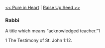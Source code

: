 [<< Pure in Heart](Pure%20in%20Heart)  |  [Raise Up Seed >>](Raise%20Up%20Seed)

### Rabbi
A title which means “acknowledged teacher.”1



1 The Testimony of St. John 1:12.